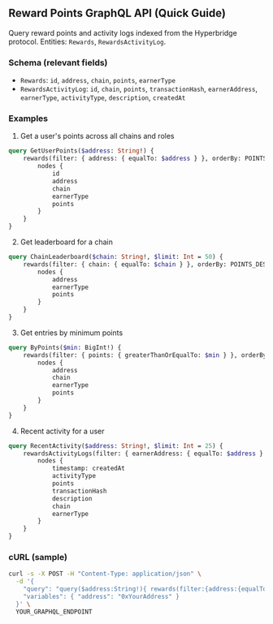 ## Reward Points GraphQL API (Quick Guide)

Query reward points and activity logs indexed from the Hyperbridge protocol. Entities: `Rewards`, `RewardsActivityLog`.

### Schema (relevant fields)

- `Rewards`: `id`, `address`, `chain`, `points`, `earnerType`
- `RewardsActivityLog`: `id`, `chain`, `points`, `transactionHash`, `earnerAddress`, `earnerType`, `activityType`, `description`, `createdAt`

### Examples

1. Get a user's points across all chains and roles

```graphql
query GetUserPoints($address: String!) {
	rewards(filter: { address: { equalTo: $address } }, orderBy: POINTS_DESC) {
		nodes {
			id
			address
			chain
			earnerType
			points
		}
	}
}
```

2. Get leaderboard for a chain

```graphql
query ChainLeaderboard($chain: String!, $limit: Int = 50) {
	rewards(filter: { chain: { equalTo: $chain } }, orderBy: POINTS_DESC, first: $limit) {
		nodes {
			address
			earnerType
			points
		}
	}
}
```

3. Get entries by minimum points

```graphql
query ByPoints($min: BigInt!) {
	rewards(filter: { points: { greaterThanOrEqualTo: $min } }, orderBy: POINTS_DESC) {
		nodes {
			address
			chain
			earnerType
			points
		}
	}
}
```

4. Recent activity for a user

```graphql
query RecentActivity($address: String!, $limit: Int = 25) {
	rewardsActivityLogs(filter: { earnerAddress: { equalTo: $address } }, orderBy: CREATED_AT_DESC, first: $limit) {
		nodes {
			timestamp: createdAt
			activityType
			points
			transactionHash
			description
			chain
			earnerType
		}
	}
}
```

### cURL (sample)

```bash
curl -s -X POST -H "Content-Type: application/json" \
  -d '{
    "query": "query($address:String!){ rewards(filter:{address:{equalTo:$address}}, orderBy: POINTS_DESC){ nodes{ id address chain earnerType points } } }",
    "variables": { "address": "0xYourAddress" }
  }' \
  YOUR_GRAPHQL_ENDPOINT
```
